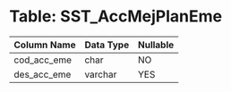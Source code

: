 # Table: SST_AccMejPlanEme

| Column Name | Data Type | Nullable |
|-------------|-----------|----------|
| cod_acc_eme | char | NO |
| des_acc_eme | varchar | YES |
